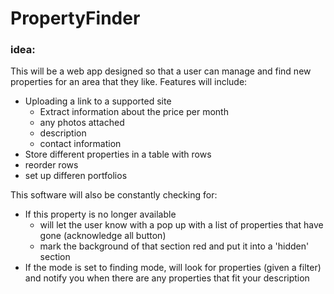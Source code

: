 # PropertyFinder

### idea:

This will be a web app designed so that a user can manage and find new properties for an area that they like.
Features will include:
* Uploading a link to a supported site
  * Extract information about the price per month
  * any photos attached
  * description
  * contact information
* Store different properties in a table with rows
* reorder rows
* set up differen portfolios

This software will also be constantly checking for:
* If this property is no longer available
  * will let the user know with a pop up with a list of properties that have gone (acknowledge all button)
  * mark the background of that section red and put it into a 'hidden' section
* If the mode is set to finding mode, will look for properties (given a filter) and notify you when there are any properties that fit your description

